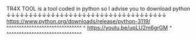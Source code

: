 TR4X TOOL is a tool coded in python so I advise you to download python
↓↓↓↓↓↓↓↓↓↓↓↓↓↓↓↓↓↓↓↓↓↓↓↓↓↓↓↓↓↓↓↓↓↓↓↓
https://www.python.org/downloads/release/python-3119/
^^^^^^^^^^^^^^^^^^^^^^^^^^^^^^
^ https://youtu.be/upLU2m6grGM ^
^^^^^^^^^^^^^^^^^^^^^^^^^^^^^^
